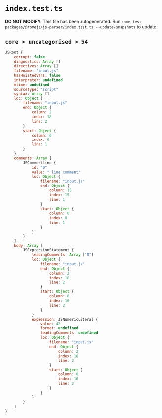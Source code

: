 # `index.test.ts`

**DO NOT MODIFY**. This file has been autogenerated. Run `rome test packages/@romejs/js-parser/index.test.ts --update-snapshots` to update.

## `core > uncategorised > 54`

```javascript
JSRoot {
	corrupt: false
	diagnostics: Array []
	directives: Array []
	filename: "input.js"
	hasHoistedVars: false
	interpreter: undefined
	mtime: undefined
	sourceType: "script"
	syntax: Array []
	loc: Object {
		filename: "input.js"
		end: Object {
			column: 2
			index: 18
			line: 2
		}
		start: Object {
			column: 0
			index: 0
			line: 1
		}
	}
	comments: Array [
		JSCommentLine {
			id: "0"
			value: " line comment"
			loc: Object {
				filename: "input.js"
				end: Object {
					column: 15
					index: 15
					line: 1
				}
				start: Object {
					column: 0
					index: 0
					line: 1
				}
			}
		}
	]
	body: Array [
		JSExpressionStatement {
			leadingComments: Array ["0"]
			loc: Object {
				filename: "input.js"
				end: Object {
					column: 2
					index: 18
					line: 2
				}
				start: Object {
					column: 0
					index: 16
					line: 2
				}
			}
			expression: JSNumericLiteral {
				value: 42
				format: undefined
				leadingComments: undefined
				loc: Object {
					filename: "input.js"
					end: Object {
						column: 2
						index: 18
						line: 2
					}
					start: Object {
						column: 0
						index: 16
						line: 2
					}
				}
			}
		}
	]
}
```
